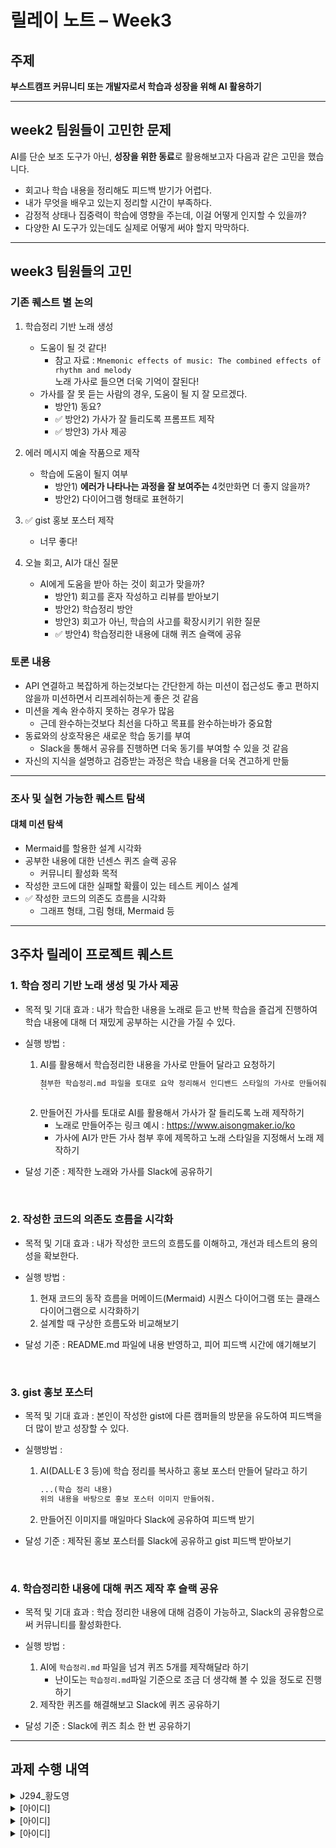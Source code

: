# 릴레이 노트 – Week3

## 주제
**부스트캠프 커뮤니티 또는 개발자로서 학습과 성장을 위해 AI 활용하기**

---
## week2 팀원들이 고민한 문제
AI를 단순 보조 도구가 아닌, **성장을 위한 동료**로 활용해보고자 다음과 같은 고민을 했습니다.

- 회고나 학습 내용을 정리해도 피드백 받기가 어렵다.
- 내가 무엇을 배우고 있는지 정리할 시간이 부족하다.
- 감정적 상태나 집중력이 학습에 영향을 주는데, 이걸 어떻게 인지할 수 있을까?
- 다양한 AI 도구가 있는데도 실제로 어떻게 써야 할지 막막하다.

---
## week3 팀원들의 고민
### 기존 퀘스트 별 논의
1. 학습정리 기반 노래 생성
    - 도움이 될 것 같다!
        - 참고 자료 : `Mnemonic effects of music: The combined effects of rhythm and melody`  
        노래 가사로 들으면 더욱 기억이 잘된다!
    - 가사를 잘 못 듣는 사람의 경우, 도움이 될 지 잘 모르겠다.
        - 방안1) 동요?
        - ✅ 방안2) 가사가 잘 들리도록 프롬프트 제작
        - ✅ 방안3) 가사 제공

2. 에러 메시지 예술 작품으로 제작
    - 학습에 도움이 될지 여부
        - 방안1) **에러가 나타나는 과정을 잘 보여주는** 4컷만화면 더 좋지 않을까?
        - 방안2) 다이어그램 형태로 표현하기

3. ✅ gist 홍보 포스터 제작
    - 너무 좋다!

4. 오늘 회고, AI가 대신 질문
    - AI에게 도움을 받아 하는 것이 회고가 맞을까?
        - 방안1) 회고를 혼자 작성하고 리뷰를 받아보기
        - 방안2) 학습정리 방안
        - 방안3) 회고가 아닌, 학습의 사고를 확장시키기 위한 질문
        - ✅ 방안4) 학습정리한 내용에 대해 퀴즈 슬랙에 공유

### 토론 내용
- API 연결하고 복잡하게 하는것보다는 간단한게 하는 미션이 접근성도 좋고 편하지 않을까 미션하면서 리프레쉬하는게 좋은 것 같음
- 미션을 계속 완수하지 못하는 경우가 많음
    - 근데 완수하는것보다 최선을 다하고 목표를 완수하는바가 중요함
- 동료와의 상호작용은 새로운 학습 동기를 부여
    - Slack을 통해서 공유를 진행하면 더욱 동기를 부여할 수 있을 것 같음
- 자신의 지식을 설명하고 검증받는 과정은 학습 내용을 더욱 견고하게 만듦

---
### 조사 및 실현 가능한 퀘스트 탐색
#### 대체 미션 탐색
- Mermaid를 할용한 설계 시각화
- 공부한 내용에 대한 넌센스 퀴즈 슬랙 공유
    - 커뮤니티 활성화 목적
- 작성한 코드에 대한 실패할 확률이 있는 테스트 케이스 설계
- ✅ 작성한 코드의 의존도 흐름을 시각화
    - 그래프 형태, 그림 형태, Mermaid 등

---
## 3주차 릴레이 프로젝트 퀘스트
### 1. 학습 정리 기반 노래 생성 및 가사 제공
- 목적 및 기대 효과 : 내가 학습한 내용을 노래로 듣고 반복 학습을 즐겁게 진행하여 학습 내용에 대해 더 재밌게 공부하는 시간을 가질 수 있다.

- 실행 방법 :
    1. AI를 활용해서 학습정리한 내용을 가사로 만들어 달라고 요청하기
        ```txt
        첨부한 학습정리.md 파일을 토대로 요약 정리해서 인디밴드 스타일의 가사로 만들어줘
        ``
    2. 만들어진 가사를 토대로 AI를 활용해서 가사가 잘 들리도록 노래 제작하기
        - 노래로 만들어주는 링크 예시 : https://www.aisongmaker.io/ko
        - 가사에 AI가 만든 가사 첨부 후에 제목하고 노래 스타일을 지정해서 노래 제작하기

- 달성 기준 : 제작한 노래와 가사를 Slack에 공유하기

</br>

### 2. 작성한 코드의 의존도 흐름을 시각화
- 목적 및 기대 효과 : 내가 작성한 코드의 흐름도를 이해하고, 개선과 테스트의 용의성을 확보한다.

- 실행 방법 : 
    1. 현재 코드의 동작 흐름을 머메이드(Mermaid) 시퀀스 다이어그램 또는 클래스 다이어그램으로 시각화하기
    2. 설계할 때 구상한 흐름도와 비교해보기

- 달성 기준 : README.md 파일에 내용 반영하고, 피어 피드백 시간에 얘기해보기

</br>

### 3. gist 홍보 포스터
- 목적 및 기대 효과 : 본인이 작성한 gist에 다른 캠퍼들의 방문을 유도하여 피드백을 더 많이 받고 성장할 수 있다.

- 실행방법 :
    1. AI(DALL·E 3 등)에 학습 정리를 복사하고 홍보 포스터 만들어 달라고 하기
        ```txt
        ...(학습 정리 내용)
        위의 내용을 바탕으로 홍보 포스터 이미지 만들어줘.
        ```
    2. 만들어진 이미지를 매일마다 Slack에 공유하여 피드백 받기

- 달성 기준 : 제작된 홍보 포스터를 Slack에 공유하고 gist 피드백 받아보기

</br>

### 4. 학습정리한 내용에 대해 퀴즈 제작 후 슬랙 공유
- 목적 및 기대 효과 : 학습 정리한 내용에 대해 검증이 가능하고, Slack의 공유함으로써 커뮤니티를 활성화한다.

- 실행 방법 : 
    1. AI에 `학습정리.md` 파일을 넘겨 퀴즈 5개를 제작해달라 하기
        - 난이도는 `학습정리.md`파일 기준으로 조금 더 생각해 볼 수 있을 정도로 진행하기
    2. 제작한 퀴즈를 해결해보고 Slack에 퀴즈 공유하기

- 달성 기준 : Slack에 퀴즈 최소 한 번 공유하기

---
## 과제 수행 내역
<details>
  <summary>J294_황도영</summary>

  #### 퀘스트: 1번
  - 선택 이유 :무의식이 학습에 줄 수 있는 효과에 대해 알아보고 싶었고,
    다른 무엇보다 창작 욕구가 불타 올랐습니다. 기필코 세기의 명곡을 완성하겠습니다.
  
</details>

<details>
  <summary>[아이디]</summary>

  #### 퀘스트: 
  
</details>

<details>
  <summary>[아이디]</summary>

  #### 퀘스트: 
  
</details>

<details>
  <summary>[아이디]</summary>

  #### 퀘스트: 
  
</details>

